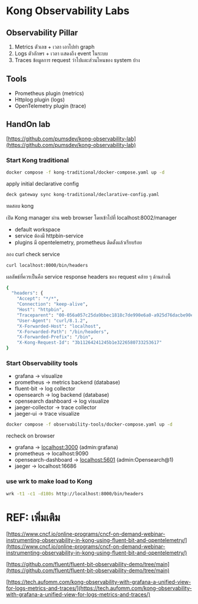 # Kong Observability Labs

## Observability Pillar

1. Metrics ตัวเลข + เวลา เอาไปทำ graph
2. Logs ตัวอักษร + เวลา เเสดงถึง event ในระบบ
3. Traces ข้อมูลการ request ว่าไปแตะส่วนไหนของ system บ้าง

## Tools

- Prometheus plugin (metrics)
- Httplog plugin (logs)
- OpenTelemetry plugin (trace)

## HandOn lab

[https://github.com/pumsdev/kong-observability-lab](https://github.com/pumsdev/kong-observability-lab)

### Start Kong traditional

```bash
docker compose -f kong-traditional/docker-compose.yaml up -d
```

apply initial declarative config

```bash
deck gateway sync kong-traditional/declarative-config.yaml
```

ทดสอบ kong

เปิด Kong manager ผ่าน web browser โดยเข้าไปที่ localhost:8002/manager

- default workspace
- service ต้องมี httpbin-service
- plugins มี opentelemetry, prometheus ติดตั้งแล้วเรียบร้อย

ลอง curl check service

```bash
curl localhost:8000/bin/headers
```

ผลลัพธ์ที่ควรเป็นคือ service response headers ของ request คล้าย ๆ ด้านล่างนี้

```bash
{
  "headers": {
    "Accept": "*/*",
    "Connection": "keep-alive",
    "Host": "httpbin",
    "Traceparent": "00-056a057c25da9bbec1818c7de990e6a0-a925d76dacbe90e9-01",
    "User-Agent": "curl/8.1.2",
    "X-Forwarded-Host": "localhost",
    "X-Forwarded-Path": "/bin/headers",
    "X-Forwarded-Prefix": "/bin",
    "X-Kong-Request-Id": "3b11264241245b1e3226580733253617"
}

```

### Start Observability tools

- grafana → visualize
- prometheus → metrics backend (database)
- fluent-bit → log collector
- opensearch → log backend (database)
- opensearch dashboard → log visualize
- jaeger-collector → trace collector
- jaeger-ui → trace visualize

```bash
docker compose -f observability-tools/docker-compose.yaml up -d
```

recheck on browser

- grafana → [localhost:3000](http://localhost:3000) (admin:grafana)
- prometheus → localhost:9090
- opensearch-dashboard → [localhost:5601](http://localhost:5601) (admin:Opensearch@1)
- jaeger → localhost:16686

### use wrk to make load to Kong

```bash
wrk -t1 -c1 -d180s http://localhost:8000/bin/headers
```

### 

# REF: เพิ่มเติม

[https://www.cncf.io/online-programs/cncf-on-demand-webinar-instrumenting-observability-in-kong-using-fluent-bit-and-opentelemetry/](https://www.cncf.io/online-programs/cncf-on-demand-webinar-instrumenting-observability-in-kong-using-fluent-bit-and-opentelemetry/)


[https://github.com/fluent/fluent-bit-observability-demo/tree/main](https://github.com/fluent/fluent-bit-observability-demo/tree/main)

[https://tech.aufomm.com/kong-observability-with-grafana-a-unified-view-for-logs-metrics-and-traces/](https://tech.aufomm.com/kong-observability-with-grafana-a-unified-view-for-logs-metrics-and-traces/)